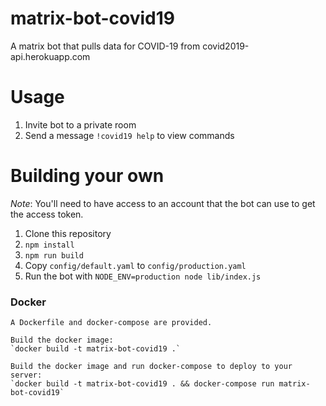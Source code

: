 # matrix-bot-covid19

A matrix bot that pulls data for COVID-19 from covid2019-api.herokuapp.com

# Usage

1. Invite bot to a private room
2. Send a message `!covid19 help` to view commands

# Building your own

*Note*: You'll need to have access to an account that the bot can use to get the access token.

1. Clone this repository
2. `npm install`
3. `npm run build`
4. Copy `config/default.yaml` to `config/production.yaml`
5. Run the bot with `NODE_ENV=production node lib/index.js`

### Docker

```
A Dockerfile and docker-compose are provided.

Build the docker image:
`docker build -t matrix-bot-covid19 .`

Build the docker image and run docker-compose to deploy to your server:
`docker build -t matrix-bot-covid19 . && docker-compose run matrix-bot-covid19`
```
